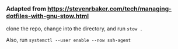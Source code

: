 ### Adapted from https://stevenrbaker.com/tech/managing-dotfiles-with-gnu-stow.html

clone the repo, change into the directory, and run `stow .`

Also, run `systemctl --user enable --now ssh-agent`
